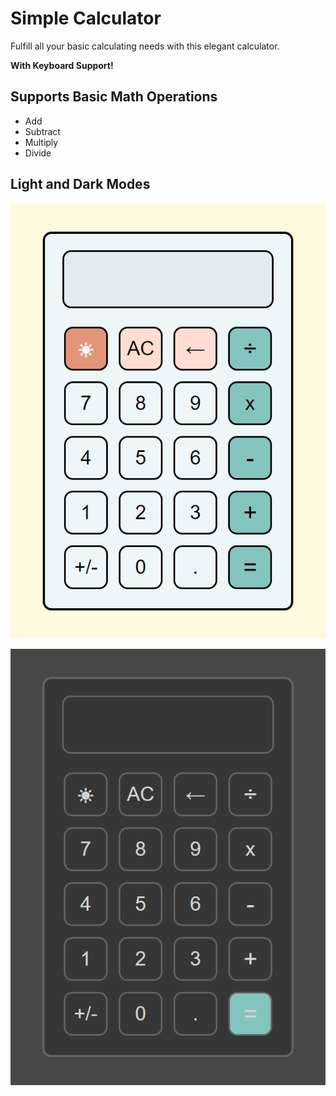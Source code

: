 # Simple Calculator

Fulfill all your basic calculating needs with this elegant calculator.

**With Keyboard Support!**

## Supports Basic Math Operations
- Add
- Subtract
- Multiply
- Divide

## Light and Dark Modes
![Screenshot of light mode.](/images/light_mode.PNG)

![Screenshot of dark mode.](/images/dark_mode.PNG)
